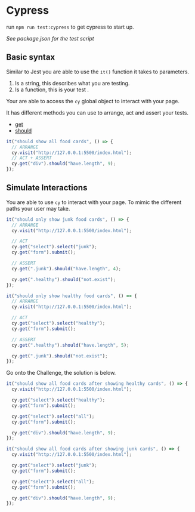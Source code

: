 # Cypress

run `npm run test:cypress` to get cypress to start up.

_See package.json for the test script_

## Basic syntax

Similar to Jest you are able to use the `it()` function it takes to parameters.

1. Is a string, this describes what you are testing.
2. Is a function, this is your test .

Your are able to access the `cy` global object to interact with your page.

It has different methods you can use to arrange, act and assert your tests.

- [get](https://docs.cypress.io/api/commands/get#Syntax)
- [should](https://docs.cypress.io/api/commands/should#Syntax)

```js
it("should show all food cards", () => {
  // ARRANGE
  cy.visit("http://127.0.0.1:5500/index.html");
  // ACT + ASSERT
  cy.get("div").should("have.length", 9);
});
```

## Simulate Interactions

You are able to use `cy` to interact with your page. To mimic the different paths your user may take.

```js
it("should only show junk food cards", () => {
  // ARRANGE
  cy.visit("http://127.0.0.1:5500/index.html");

  // ACT
  cy.get("select").select("junk");
  cy.get("form").submit();

  // ASSERT
  cy.get(".junk").should("have.length", 4);

  cy.get(".healthy").should("not.exist");
});

it("should only show healthy food cards", () => {
  // ARRANGE
  cy.visit("http://127.0.0.1:5500/index.html");

  // ACT
  cy.get("select").select("healthy");
  cy.get("form").submit();

  // ASSERT
  cy.get(".healthy").should("have.length", 5);

  cy.get(".junk").should("not.exist");
});
```

Go onto the Challenge, the solution is below.

```js
it("should show all food cards after showing healthy cards", () => {
  cy.visit("http://127.0.0.1:5500/index.html");

  cy.get("select").select("healthy");
  cy.get("form").submit();

  cy.get("select").select("all");
  cy.get("form").submit();

  cy.get("div").should("have.length", 9);
});

it("should show all food cards after showing junk cards", () => {
  cy.visit("http://127.0.0.1:5500/index.html");

  cy.get("select").select("junk");
  cy.get("form").submit();

  cy.get("select").select("all");
  cy.get("form").submit();

  cy.get("div").should("have.length", 9);
});
```

